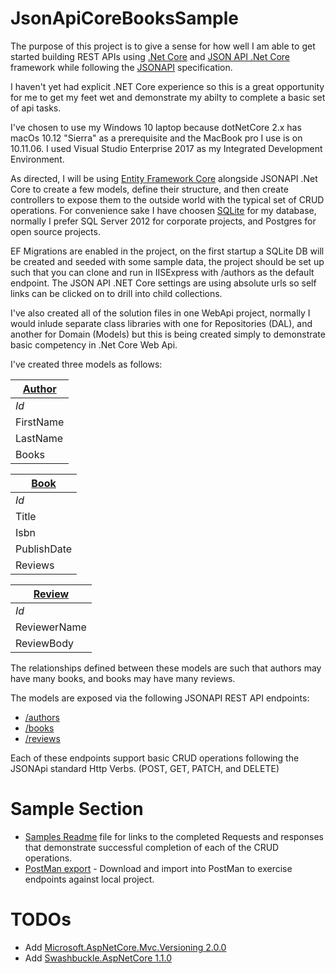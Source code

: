 # JsonApiCoreBooksSample

The purpose of this project is to give a sense for how well I am able to get started building REST APIs using [.Net Core](https://www.nuget.org/packages/Microsoft.AspNetCore.All/2.0.3) and [JSON API .Net Core](https://json-api-dotnet.github.io/JsonApiDotNetCore/) framework while following the [JSONAPI](http://jsonapi.org/) specification.

I haven't yet had explicit .NET Core experience so this is a great opportunity for me to get my feet wet and demonstrate my abilty to complete a basic set of api tasks.  

I've chosen to use my Windows 10 laptop because dotNetCore 2.x has macOs 10.12 "Sierra" as a prerequisite and the MacBook pro I use is on  10.11.06.  I used Visual Studio Enterprise 2017 as my Integrated Development Environment.

As directed, I will be using [Entity Framework Core](https://docs.microsoft.com/en-us/ef/core/) alongside JSONAPI .Net Core to create a few models, define their structure, and then create controllers to expose them to the outside world with the typical set of CRUD operations.
For convenience sake I have choosen [SQLite](https://www.sqlite.org/) for my database, normally I prefer SQL Server 2012 for corporate projects, and Postgres for open source projects.

EF Migrations are enabled in the project, on the first startup a SQLite DB will be created and seeded with some sample data, the project should be set up such that you can clone and run in IISExpress with /authors as the default endpoint. The JSON API .NET Core settings are using absolute urls so self links can be clicked on to drill into child collections.

I've also created all of the solution files in one WebApi project, normally I would inlude separate class libraries with one for Repositories (DAL), and another for Domain (Models) but this is being created simply to demonstrate basic competency in .Net Core Web Api.

I've created three models as follows:

[Author](Domain/Author.cs) | 
--- | 
*Id* | 
FirstName | 
LastName | 
Books| 

[Book](Domain/Book.cs) | 
--- | 
*Id* | 
Title | 
Isbn | 
PublishDate | 
Reviews |

[Review](Domain/Review.cs) | 
--- | 
*Id* | 
ReviewerName | 
ReviewBody | 
  
 The relationships defined between these models are such that authors may have many books, and books may have many reviews.
 
 The models are exposed via the following JSONAPI REST API endpoints:
 * [/authors](Sample/GetAllAuthors.md)
 * [/books](Sample/GetAllBooks.md)
 * [/reviews](Sample/GetAllReviews.md)
 
 Each of these endpoints support basic CRUD operations following the JSONApi standard Http Verbs. (POST, GET, PATCH, and DELETE)

# Sample Section 
* [Samples Readme](Sample/ReadMe.md) file for links to the completed Requests and responses that demonstrate successful completion of each of the CRUD operations.
* [PostMan export](Sample/JsonApiCoreBooksSample_Postman.postman_collection.json) - Download and import into PostMan to exercise endpoints against local project.

 # TODOs

* Add [Microsoft.AspNetCore.Mvc.Versioning 2.0.0](https://www.nuget.org/packages/Microsoft.AspNetCore.Mvc.Versioning)
* Add [Swashbuckle.AspNetCore 1.1.0](https://www.nuget.org/packages/Swashbuckle.AspNetCore/)